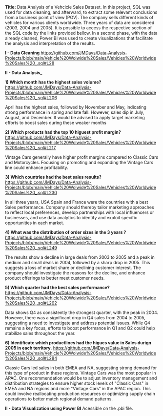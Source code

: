 __Title:__ Data Analysis of a Vehcicle Sales Dataset. 
  In this project, SQL was used for data cleaning, and afterward, to extract some relevant conclusions from a business point of view (POV).
  The company sells different kinds of vehicles for various clients worldwide. Three years of data are considered (2003, 2004 and 2005).
It is possible to access the respective section of the SQL code by the links provided bellow.
In a second phase, with the data already cleaned, Power BI was used to create visualizations that facilitate the analysis and interpretation of the results.


__I - Data Cleaning__
https://github.com/JMDays/Data-Analysis-Projects/blob/main/Vehicle%20Wolwide%20Sales/Vehicles%20Worldwide%20Sales%20_.sql#L28

__II - Data Analysis___

__1) Which month has the highest sales volume?__
https://github.com/JMDays/Data-Analysis-Projects/blob/main/Vehicle%20Wolwide%20Sales/Vehicles%20Worldwide%20Sales%20_.sql#L206

  April has the highest sales, followed by November and May, indicating strong performance in spring and late fall. 
	However, sales dip in July, August, and December. 
	It would be advised to apply target marketing efforts to boost sales during these weaker months

__2) Which products had the top 10 higuest profit margin?__
https://github.com/JMDays/Data-Analysis-Projects/blob/main/Vehicle%20Wolwide%20Sales/Vehicles%20Worldwide%20Sales%20_.sql#L217

  Vintage Cars generally have higher profit margins compared to Classic Cars and Motorcycles. 
	Focusing on promoting and expanding the Vintage Cars line could enhance profitability.

__3) Which countries had the best sales results?__
https://github.com/JMDays/Data-Analysis-Projects/blob/main/Vehicle%20Wolwide%20Sales/Vehicles%20Worldwide%20Sales%20_.sql#L230

  In all three years, USA Spain and France were the countries with a best Sales performance.
	Company should thereby tailor marketing approaches to reflect local preferences,
	develop partnerships with local influencers or businesses, 
	and use data analytics to identify and exploit specific opportunities in each market.

__4) What was the distribution of order sizes in the 3 years ?__
https://github.com/JMDays/Data-Analysis-Projects/blob/main/Vehicle%20Wolwide%20Sales/Vehicles%20Worldwide%20Sales%20_.sql#L249

  The results show a decline in large deals from 2003 to 2005 and a peak in medium and small deals in 2004, followed by a sharp drop in 2005. 
	This suggests a loss of market share or declining customer interest. 
	The company should investigate the reasons for the decline, and enhance product offerings to better meet customer needs.


__5) Which quarter had the best sales performance?__
https://github.com/JMDays/Data-Analysis-Projects/blob/main/Vehicle%20Wolwide%20Sales/Vehicles%20Worldwide%20Sales%20_.sql#L262

  Data shows Q4 as consistently the strongest quarter, with the peak in 2004. 
	However, there was a significant drop in Q4 sales from 2004 to 2005, suggesting a need to investigate and address potential issues. 
	While Q4 remains a key focus, efforts to boost performance in Q1 and Q2 could help stabilize sales throughout the year.

__6) Identificate which productlines had the higues value in Sales durign 2005 in each territory.__
https://github.com/JMDays/Data-Analysis-Projects/blob/main/Vehicle%20Wolwide%20Sales/Vehicles%20Worldwide%20Sales%20_.sql#L284

  Classic Cars led sales in both EMEA and NA, suggesting strong demand for this type of product in these regions. 
	Vintage Cars was the most popular in APAC.
One recommendation would be to adjust inventory management and distribution strategies to ensure higher stock levels of "Classic Cars" in EMEA and NA regions 
	and more "Vintage Cars" in the APAC region. 
	This could involve reallocating production resources or optimizing supply chain operations to better match regional demand patterns.


 __II - Data Visualization using Power BI__ Acessible on the .pbi file.


	
